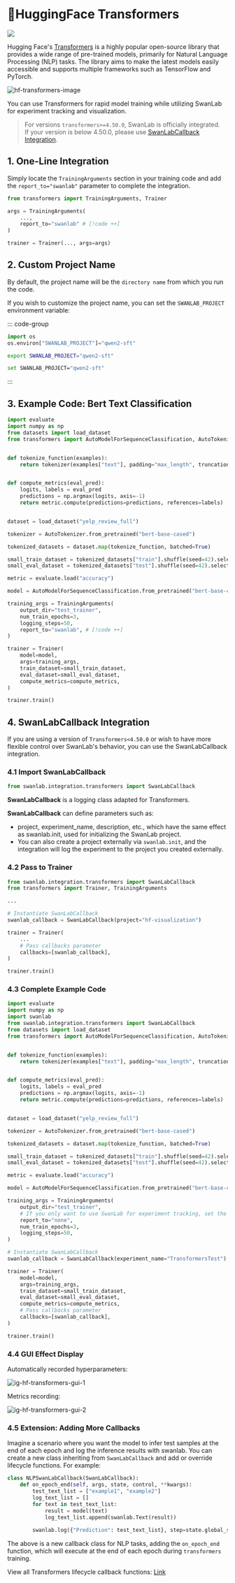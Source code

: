 # 🤗HuggingFace Transformers

[![](/assets/colab.svg)](https://colab.research.google.com/drive/1iYwrAM4ToCWt5p5hlrrkHlQqBIav_r2E?usp=sharing)

Hugging Face's [Transformers](https://github.com/huggingface/transformers) is a highly popular open-source library that provides a wide range of pre-trained models, primarily for Natural Language Processing (NLP) tasks. The library aims to make the latest models easily accessible and supports multiple frameworks such as TensorFlow and PyTorch.

![hf-transformers-image](/assets/ig-huggingface-transformers.png)

You can use Transformers for rapid model training while utilizing SwanLab for experiment tracking and visualization.

> For versions `transformers>=4.50.0`, SwanLab is officially integrated.  
> If your version is below 4.50.0, please use [SwanLabCallback Integration](#_4-swanlabcallback-integration).

## 1. One-Line Integration

Simply locate the `TrainingArguments` section in your training code and add the `report_to="swanlab"` parameter to complete the integration.

```python
from transformers import TrainingArguments, Trainer

args = TrainingArguments(
    ...,
    report_to="swanlab" # [!code ++]
)

trainer = Trainer(..., args=args)
```

## 2. Custom Project Name

By default, the project name will be the `directory name` from which you run the code.

If you wish to customize the project name, you can set the `SWANLAB_PROJECT` environment variable:

::: code-group

```python
import os
os.environ["SWANLAB_PROJECT"]="qwen2-sft"
```

```bash [Command Line（Linux/MacOS）]
export SWANLAB_PROJECT="qwen2-sft"
```

```bash [Command Line（Windows）]
set SWANLAB_PROJECT="qwen2-sft"
```

:::

## 3. Example Code: Bert Text Classification

```python
import evaluate
import numpy as np
from datasets import load_dataset
from transformers import AutoModelForSequenceClassification, AutoTokenizer, Trainer, TrainingArguments


def tokenize_function(examples):
    return tokenizer(examples["text"], padding="max_length", truncation=True)


def compute_metrics(eval_pred):
    logits, labels = eval_pred
    predictions = np.argmax(logits, axis=-1)
    return metric.compute(predictions=predictions, references=labels)


dataset = load_dataset("yelp_review_full")

tokenizer = AutoTokenizer.from_pretrained("bert-base-cased")

tokenized_datasets = dataset.map(tokenize_function, batched=True)

small_train_dataset = tokenized_datasets["train"].shuffle(seed=42).select(range(1000))
small_eval_dataset = tokenized_datasets["test"].shuffle(seed=42).select(range(1000))

metric = evaluate.load("accuracy")

model = AutoModelForSequenceClassification.from_pretrained("bert-base-cased", num_labels=5)

training_args = TrainingArguments(
    output_dir="test_trainer",
    num_train_epochs=3,
    logging_steps=50,
    report_to="swanlab", # [!code ++]
)

trainer = Trainer(
    model=model,
    args=training_args,
    train_dataset=small_train_dataset,
    eval_dataset=small_eval_dataset,
    compute_metrics=compute_metrics,
)

trainer.train()
```

## 4. SwanLabCallback Integration

If you are using a version of `Transformers<4.50.0` or wish to have more flexible control over SwanLab's behavior, you can use the SwanLabCallback integration.

### 4.1 Import SwanLabCallback

```python
from swanlab.integration.transformers import SwanLabCallback
```

**SwanLabCallback** is a logging class adapted for Transformers.

**SwanLabCallback** can define parameters such as:

- project, experiment_name, description, etc., which have the same effect as swanlab.init, used for initializing the SwanLab project.
- You can also create a project externally via `swanlab.init`, and the integration will log the experiment to the project you created externally.

### 4.2 Pass to Trainer

```python (1,7,12)
from swanlab.integration.transformers import SwanLabCallback
from transformers import Trainer, TrainingArguments

...

# Instantiate SwanLabCallback
swanlab_callback = SwanLabCallback(project="hf-visualization")

trainer = Trainer(
    ...
    # Pass callbacks parameter
    callbacks=[swanlab_callback],
)

trainer.train()
```

### 4.3 Complete Example Code

```python (4,41,50)
import evaluate
import numpy as np
import swanlab
from swanlab.integration.transformers import SwanLabCallback
from datasets import load_dataset
from transformers import AutoModelForSequenceClassification, AutoTokenizer, Trainer, TrainingArguments


def tokenize_function(examples):
    return tokenizer(examples["text"], padding="max_length", truncation=True)


def compute_metrics(eval_pred):
    logits, labels = eval_pred
    predictions = np.argmax(logits, axis=-1)
    return metric.compute(predictions=predictions, references=labels)


dataset = load_dataset("yelp_review_full")

tokenizer = AutoTokenizer.from_pretrained("bert-base-cased")

tokenized_datasets = dataset.map(tokenize_function, batched=True)

small_train_dataset = tokenized_datasets["train"].shuffle(seed=42).select(range(1000))
small_eval_dataset = tokenized_datasets["test"].shuffle(seed=42).select(range(1000))

metric = evaluate.load("accuracy")

model = AutoModelForSequenceClassification.from_pretrained("bert-base-cased", num_labels=5)

training_args = TrainingArguments(
    output_dir="test_trainer",
    # If you only want to use SwanLab for experiment tracking, set the report_to parameter to "none"
    report_to="none",
    num_train_epochs=3,
    logging_steps=50,
)

# Instantiate SwanLabCallback
swanlab_callback = SwanLabCallback(experiment_name="TransformersTest")

trainer = Trainer(
    model=model,
    args=training_args,
    train_dataset=small_train_dataset,
    eval_dataset=small_eval_dataset,
    compute_metrics=compute_metrics,
    # Pass callbacks parameter
    callbacks=[swanlab_callback],
)

trainer.train()
```

### 4.4 GUI Effect Display

Automatically recorded hyperparameters:

![ig-hf-transformers-gui-1](/assets/ig-hf-transformers-gui-1.png)

Metrics recording:

![ig-hf-transformers-gui-2](/assets/ig-hf-transformers-gui-2.png)


### 4.5 Extension: Adding More Callbacks

Imagine a scenario where you want the model to infer test samples at the end of each epoch and log the inference results with swanlab. You can create a new class inheriting from `SwanLabCallback` and add or override lifecycle functions. For example:

```python
class NLPSwanLabCallback(SwanLabCallback):    
    def on_epoch_end(self, args, state, control, **kwargs):
        test_text_list = ["example1", "example2"]
        log_text_list = []
        for text in test_text_list:
            result = model(text)
            log_text_list.append(swanlab.Text(result))
            
        swanlab.log({"Prediction": test_text_list}, step=state.global_step)
```

The above is a new callback class for NLP tasks, adding the `on_epoch_end` function, which will execute at the end of each epoch during `transformers` training.

View all Transformers lifecycle callback functions: [Link](https://github.com/huggingface/transformers/blob/main/src/transformers/trainer_callback.py#L311)